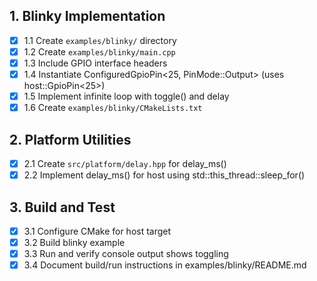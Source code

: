 ## 1. Blinky Implementation

- [x] 1.1 Create `examples/blinky/` directory
- [x] 1.2 Create `examples/blinky/main.cpp`
- [x] 1.3 Include GPIO interface headers
- [x] 1.4 Instantiate ConfiguredGpioPin<25, PinMode::Output> (uses host::GpioPin<25>)
- [x] 1.5 Implement infinite loop with toggle() and delay
- [x] 1.6 Create `examples/blinky/CMakeLists.txt`

## 2. Platform Utilities

- [x] 2.1 Create `src/platform/delay.hpp` for delay_ms()
- [x] 2.2 Implement delay_ms() for host using std::this_thread::sleep_for()

## 3. Build and Test

- [x] 3.1 Configure CMake for host target
- [x] 3.2 Build blinky example
- [x] 3.3 Run and verify console output shows toggling
- [x] 3.4 Document build/run instructions in examples/blinky/README.md

